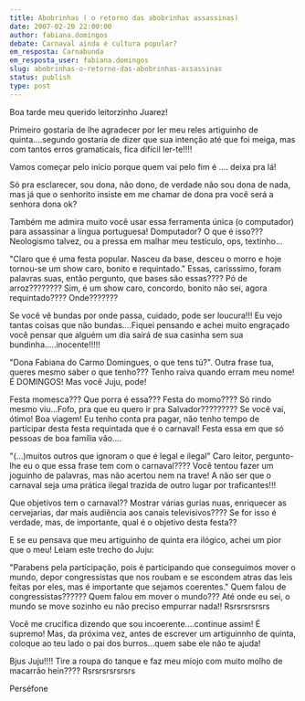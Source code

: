 ```yaml
---
title: Abobrinhas ( o retorno das abobrinhas assassinas)
date: 2007-02-20 22:00:00
author: fabiana.domingos
debate: Carnaval ainda é cultura popular?
em_resposta: Carnabunda
em_resposta_user: fabiana.domingos
slug: abobrinhas-o-retorno-das-abobrinhas-assassinas
status: publish 
type: post
---
```


Boa tarde meu querido leitorzinho Juarez!  

Primeiro gostaria de lhe agradecer por ler meu reles artiguinho de quinta....segundo gostaria de dizer que sua intenção até que foi meiga, mas com tantos erros gramaticais, fica difícil ler-te!!!!  

Vamos começar pelo início porque quem vai pelo fim é .... deixa pra lá!  

Só pra esclarecer, sou dona, não dono, de verdade não sou dona de nada, mas já que o senhorito insiste em me chamar de dona pra você será a senhora dona ok?  

Também me admira muito você usar essa ferramenta única (o computador) para assassinar a língua portuguesa! Domputador? O que é isso??? Neologismo talvez, ou a pressa em malhar meu testículo, ops, textinho...  

"Claro que é uma festa popular. Nasceu da base, desceu o morro e hoje tornou-se um show caro, bonito e requintado." Essas, carísssimo, foram palavras suas, então pergunto, que bases são essas???? Pó de arroz???????? Sim, é um show caro, concordo, bonito não sei, agora requintado???? Onde???????  

Se você vê bundas por onde passa, cuidado, pode ser loucura!!! Eu vejo tantas coisas que não bundas....Fiquei pensando e achei muito engraçado você pensar que alguém um dia sairá de sua casinha sem sua bundinha.....inocente!!!!!  

"Dona Fabiana do Carmo Domingues, o que tens tú?". Outra frase tua, queres mesmo saber o que tenho??? Tenho raiva quando erram meu nome! É DOMINGOS! Mas você Juju, pode!  

Festa momesca??? Que porra é essa??? Festa do momo???? Só rindo mesmo viu...Fofo, pra que eu quero ir pra Salvador????????? Se você vai, ótimo! Boa viagem! Eu tenho conta pra pagar, não tenho tempo de participar desta festa requintada que é o carnaval! Festa essa em que só pessoas de boa família vão....  

"(...)muitos outros que ignoram o que é legal e ilegal" Caro leitor, pergunto-lhe eu o que essa frase tem com o carnaval???? Você tentou fazer um joguinho de palavras, mas não acertou nem na trave! A não ser que o carnaval seja uma prática ilegal trazida de outro lugar por traficantes!!!  

Que objetivos tem o carnaval?? Mostrar várias gurias nuas, enriquecer as cervejarias, dar mais audiência aos canais televisivos???? Se for isso é verdade, mas, de importante, qual é o objetivo desta festa??  

E se eu pensava que meu artiguinho de quinta era ilógico, achei um pior que o meu! Leiam este trecho do Juju:  

"Parabens pela participação, pois é participando que conseguimos mover o mundo, depor congressistas que nos roubam e se escondem atras das leis feitas por eles, mas é importante que sejamos coerentes." Quem falou de congressistas?????? Quem falou em mover o mundo??? Até onde eu sei, o mundo se move sozinho eu não preciso empurrar nada!! Rsrsrsrsrsrs  

Você me crucifica dizendo que sou incoerente....continue assim! É supremo! Mas, da próxima vez, antes de escrever um artiguinnho de quinta, coloque ao teu lado o pai dos burros...quem sabe ele não te ajuda!   

Bjus Juju!!!! Tire a roupa do tanque e faz meu miojo com muito molho de macarrão hein???? Rsrsrsrsrsrsrs  

Perséfone
